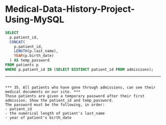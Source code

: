 # Medical-Data-History-Project-Using-MySQL

```sql
SELECT 
  p.patient_id,
  CONCAT(
    p.patient_id,
    LENGTH(p.last_name),
    YEAR(p.birth_date)
  ) AS temp_password
FROM patients p
WHERE p.patient_id IN (SELECT DISTINCT patient_id FROM admissions);
```

_______________________________________________________________________________________________________________________________________________________________________________


```

*** 35. All patients who have gone through admissions, can see their medical documents on our site. ***
Those patients are given a temporary password after their first admission. Show the patient_id and temp_password.
The password must be the following, in order:
- patient_id
- the numerical length of patient's last_name
- year of patient's birth_date

```
